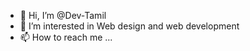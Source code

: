 - 👋 Hi, I’m @Dev-Tamil
- 👀 I’m interested in Web design and web development
- 📫 How to reach me ...

<!---
Dev-Tamil/Dev-Tamil is a ✨ special ✨ repository because its `README.md` (this file) appears on your GitHub profile.
You can click the Preview link to take a look at your changes.
--->
